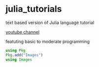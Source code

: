 # julia_tutorials
text based version of Julia language tutorial


[youtube channel](https://www.youtube.com/playlist?list=PLfH1V5m5U7OyEHo82rQSuhzM_NPKubeb8 "yayo.prg channel")

featuting basic to moderate programming

```julia
using Pkg
Pkg.add("Images")
using Images
```

